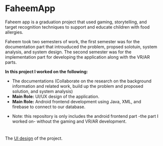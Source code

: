 # FaheemApp
Faheem app is a graduation project that used gaming, storytelling, and target recognition techniques to support and educate children with food allergies. 

Faheem took two semesters of work, the first semester was for the documentation part that introuduced the problem, propsed solotuin, system analysis, and system design. The second semester was for the implementation part for developing the application along with the VR/AR parts.

**In this project I worked on the following:**
- The documentations (Collaborate on the research on the background information and related work, build up the problem and proposed solution, and system analysis) 
- **Main Role:** UI/UX design of the application.
- **Main Role:** Android frontend development using Java, XML, and firebase to connect to our database.

* Note: this repository is only includes the android frontend part -the part I worked on- without the gaming and VR/AR development.
#
The [UI design](https://www.figma.com/file/YJr5f8Fb7Vylqpnqhd3mPu/Application-UI?node-id=0%3A1) of the project.
